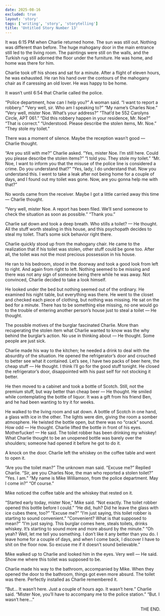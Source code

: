 ```yaml
---
date: 2025-08-16
excluded: true
layout: 'story'
tags: ['writing', 'story', 'storytelling']
title: 'Untitled Story Number 13'
---
```


It was 6:15 PM when Charlie returned home. The sun was still out. Nothing was different than before. The huge mahogany door in the main entrance still led to the living room. The paintings were still on the walls, and the Turkish rug still adorned the floor under the furniture. He was home, and home was there for him.

Charlie took off his shoes and sat for a minute. After a flight of eleven hours, he was exhausted. He ran his hand over the contours of the mahogany chair as if caressing an old lover. He was happy to be home.

It wasn’t until 6:54 that Charlie called the police.

“Police department, how can I help you?” A woman said.
“I want to report a robbery.”
“Very well, sir. Who am I speaking to?”
“My name’s Charles Noe.”
“Very well, mister Noe. What’s your address?”
“That’d be 552 Carolyns Circle, APT 061.”
“Did this robbery happen in your residence, Mr. Noe?”
“That is correct.”
“Understood. Please describe the stolen items, Mr. Noe.”
“They stole my toilet.”

There was a moment of silence. Maybe the reception wasn’t good — Charlie thought.

“Are you still with me?” Charlie asked.
“Yes, mister Noe. I’m still here. Could you please describe the stolen items?”
“I told you. They stole my toilet.”
“Mr. Noe, I want to inform you that the misuse of the police line is considered a crime. Do you understand that?”
“Yes, lady, I do understand that. Now you understand this. I went to take a leak after not being home for a couple of days, and I found out my toilet was gone. Now, are you gonna help me with that?”

No words came from the receiver. Maybe I got a little carried away this time — Charlie thought.

“Very well, mister Noe. A report has been filed. We’ll send someone to check the situation as soon as possible.”
“Thank you.”

Charlie sat down and took a deep breath. Who stills a toilet? — He thought. All the stuff worth stealing in this house, and this psychopath decides to steal my toilet. That’s some sick behavior right there.

Charlie quickly stood up from the mahogany chair. He came to the realization that if his toilet was stolen, other stuff could be gone too. After all, the toilet was not the most precious possession in his house.

He ran to his bedroom, stood in the doorway and took a good look from left to right. And again from right to left. Nothing seemed to be missing and there was not any sign of someone being there while he was away. Not convinced, Charlie decided to take a look himself.

He looked under the bed but nothing seemed out of the ordinary. He examined his night table, but everything was there. He went to the closet and checked each piece of clothing, but nothing was missing. He sat on the bed for a minute. There has to be something else missing, no one would go to the trouble of entering another person’s house just to steal a toilet — He thought.

The possible motives of the burglar fascinated Charlie. More than recuperating the stolen item what Charlie wanted to know was the why behind the burglar’s action. No use in thinking about — He thought. Some people are just sick.

Charlie made his way to the kitchen; he needed a drink to deal with the absurdity of the situation. He opened the refrigerator’s door and crouched to better see what it contained. Let’s see, I have two packs of beer here, the cheap stuff — He thought. I think I’ll go for the good stuff tonight. He closed the refrigerator’s door, disappointed with his past self for not stocking it better.

He then moved to a cabinet and took a bottle of Scotch. Still, not the premium stuff, but way better than cheap beer — He thought. He smiled while contemplating the bottle of liquor. It was a gift from his friend Ben, and he had been wanting to try it for weeks.

He walked to the living room and sat down. A bottle of Scotch in one hand, a glass with ice in the other. The lights were dim, giving the room a somber atmosphere. He twisted the bottle open, but there was no “crack” sound. How odd — He thought. Charlie lifted the bottle in front of his eyes. Motherfucker! — He said. The toilet robber has been drinking my whiskey! What Charlie thought to be an unopened bottle was barely over the shoulders; someone had opened it before he got to do it.

A knock on the door. Charlie left the whiskey on the coffee table and went to open it.

“Are you the toilet man?” The unknown man said.
“Excuse me?” Replied Charlie.
“Sir, are you Charles Noe, the man who reported a stolen toilet?”
“Yes. I am.”
“My name is Mike Williamson, from the police department. May I come in?”
“Of course.”

Mike noticed the coffee table and the whiskey that rested on it.

“Started early today, mister Noe,” Mike said.
“Not exactly. The toilet robber opened this bottle before I could.”
“He did, huh? Did he leave the glass with ice cubes there, too?”
“Excuse me?”
“I’m just saying, this toilet robber is starting to sound convenient.”
“Convenient? What is that supposed to mean?”
“I’m just saying. This burglar comes here, steals toilets, drinks whiskey. It’s starting to sound more and more absurd by the minute.”
“Oh yeah? Well, let me tell you something. I don’t like it any better than you do. I leave home for a couple of days, and when I come back, I discover I have to shit on the floor now. So excuse me if it doesn’t sound believable.”

Mike walked up to Charlie and looked him in the eyes. Very well — He said. Show me where this toilet was supposed to be.

Charlie made his way to the bathroom, accompanied by Mike. When they opened the door to the bathroom, things got even more absurd. The toilet was there. Perfectly installed as Charlie remembered it.

“But… It wasn’t here. Just a couple of hours ago. It wasn’t here.” Charlie said.
“Mister Noe, you’ll have to accompany me to the police station.”
“But. I wasn’t here…”

<p style="text-align:right">THE END.</p>